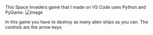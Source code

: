 This Space Invaders game that I made on VS Code uses Python and PyGame.
![image](https://github.com/user-attachments/assets/1d72e89c-bcf2-4a55-a824-8efae6d78de6)

In this game you have to destroy as many alien ships as you can. The controls are the arrow keys  
